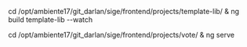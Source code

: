 cd /opt/ambiente17/git_darlan/sige/frontend/projects/template-lib/ & ng build template-lib --watch


cd /opt/ambiente17/git_darlan/sige/frontend/projects/vote/ & ng serve
